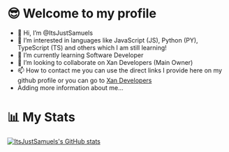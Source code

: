 # 😎 Welcome to my profile  

- 👋 Hi, I’m @ItsJustSamuels
- 👀 I’m interested in languages ​​like JavaScript (JS), Python (PY), TypeScript (TS) and others which I am still learning!
- 🌱 I’m currently learning Software Developer
- 💞️ I’m looking to collaborate on Xan Developers (Main Owner)
- 📫 How to contact me you can use the direct links I provide here on my github profile or you can go to [Xan Developers](https://discord.gg/64afGhdunT)  
- Adding more information about me...

# 📊 My Stats

[![ItsJustSamuels's GitHub stats](https://github-readme-stats.vercel.app/api?username=ItsJustSamuels)](https://github.com/anuraghazra/github-readme-stats)
<!---
ItsJustSamuels/ItsJustSamuels is a ✨ special ✨ repository because its `README.md` (this file) appears on your GitHub profile.
You can click the Preview link to take a look at your changes.
--->
